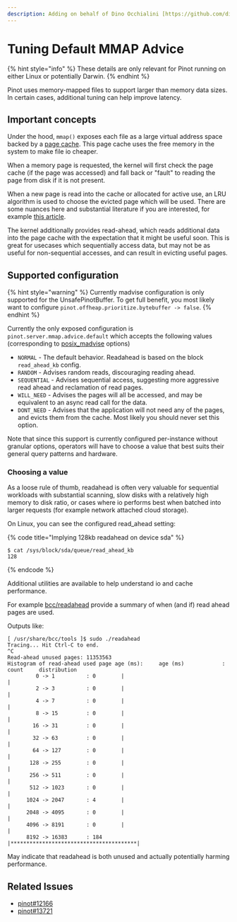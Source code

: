 ```yaml
---
description: Adding on behalf of Dino Occhialini [https://github.com/dinoocch]
---
```


# Tuning Default MMAP Advice

{% hint style="info" %}
These details are only relevant for Pinot running on either Linux or potentially Darwin.
{% endhint %}

Pinot uses memory-mapped files to support larger than memory data sizes. In certain cases, additional tuning can help improve latency.

## Important concepts

Under the hood, `mmap()` exposes each file as a large virtual address space backed by a [page cache](https://en.wikipedia.org/wiki/Page\_cache). This page cache uses the free memory in the system to make file io cheaper.

When a memory page is requested, the kernel will first check the page cache (if the page was accessed) and fall back or "fault" to reading the page from disk if it is not present.

When a new page is read into the cache or allocated for active use, an LRU algorithm is used to choose the evicted page which will be used. There are some nuances here and substantial literature if you are interested, for example [this article](https://lwn.net/Articles/851184/).

The kernel additionally provides read-ahead, which reads additional data into the page cache with the expectation that it might be useful soon. This is great for usecases which sequentially access data, but may not be as useful for non-sequential accesses, and can result in evicting useful pages.

## Supported configuration

{% hint style="warning" %}
Currently madvise configuration is only supported for the UnsafePinotBuffer. To get full benefit, you most likely want to configure `pinot.offheap.prioritize.bytebuffer -> false`.
{% endhint %}

Currently the only exposed configuration is `pinot.server.mmap.advice.default` which accepts the following values (corresponding to [posix\_madvise](https://man7.org/linux/man-pages/man3/posix\_madvise.3.html) options)

* `NORMAL` - The default behavior. Readahead is based on the block `read_ahead_kb` config.
* `RANDOM` - Advises random reads, discouraging reading ahead.
* `SEQUENTIAL` - Advises sequential access, suggesting more aggressive read ahead and reclamation of read pages.
* `WILL_NEED` - Advises the pages will all be accessed, and may be equivalent to an async read call for the data.
* `DONT_NEED` - Advises that the application will not need any of the pages, and evicts them from the cache. Most likely you should never set this option.

Note that since this support is currently configured per-instance without granular options, operators will have to choose a value that best suits their general query patterns and hardware.

### Choosing a value

As a loose rule of thumb, readahead is often very valuable for sequential workloads with substantial scanning, slow disks with a relatively high memory to disk ratio, or cases where io performs best when batched into larger requests (for example network attached cloud storage).

On Linux, you can see the configured read\_ahead setting:

{% code title="Implying 128kb readahead on device sda" %}
```
$ cat /sys/block/sda/queue/read_ahead_kb
128
```
{% endcode %}

Additional utilities are available to help understand io and cache performance.

For example [bcc/readahead](https://github.com/iovisor/bcc/blob/master/tools/readahead\_example.txt) provide a summary of when (and if) read ahead pages are used.

Outputs like:

```
[ /usr/share/bcc/tools ]$ sudo ./readahead
Tracing... Hit Ctrl-C to end.
^C
Read-ahead unused pages: 11353563
Histogram of read-ahead used page age (ms):     age (ms)            : count     distribution
         0 -> 1          : 0        |                                        |
         2 -> 3          : 0        |                                        |
         4 -> 7          : 0        |                                        |
         8 -> 15         : 0        |                                        |
        16 -> 31         : 0        |                                        |
        32 -> 63         : 0        |                                        |
        64 -> 127        : 0        |                                        |
       128 -> 255        : 0        |                                        |
       256 -> 511        : 0        |                                        |
       512 -> 1023       : 0        |                                        |
      1024 -> 2047       : 4        |                                        |
      2048 -> 4095       : 0        |                                        |
      4096 -> 8191       : 0        |                                        |
      8192 -> 16383      : 184      |****************************************| 
```

May indicate that readahead is both unused and actually potentially harming performance.

## Related Issues

* [pinot#12166](https://github.com/apache/pinot/issues/12166)
* [pinot#13721](https://github.com/apache/pinot/pull/13721)
